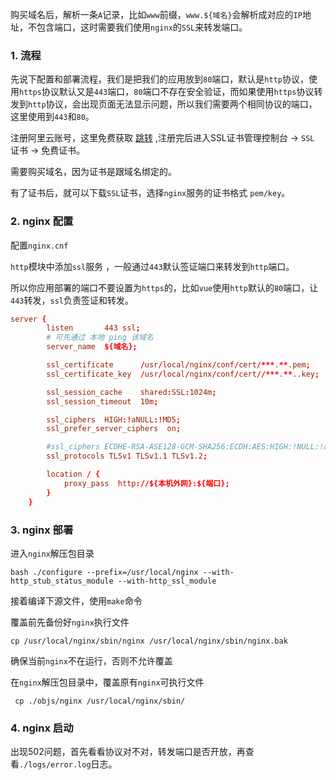 



购买域名后，解析一条`A`记录，比如`www`前缀，`www.${域名}`会解析成对应的`IP`地址，不包含端口，这时需要我们使用`nginx`的`SSL`来转发端口。

### 1. 流程

先说下配置和部署流程，我们是把我们的应用放到`80`端口，默认是`http`协议，使用`https`协议默认又是`443`端口，`80`端口不存在安全验证，而如果使用`https`协议转发到`http`协议，会出现页面无法显示问题，所以我们需要两个相同协议的端口，这里使用到`443`和`80`。

注册阿里云账号，这里免费获取 [跳转](https://www.aliyun.com/product/cas) ,注册完后进入SSL证书管理控制台 -> `SSL` 证书 -> 免费证书。

需要购买域名，因为证书是跟域名绑定的。

有了证书后，就可以下载`SSL`证书，选择`nginx`服务的证书格式 `pem/key`。

### 2. nginx 配置

配置`nginx.cnf`

`http`模块中添加`ssl`服务 ，一般通过`443`默认签证端口来转发到`http`端口。

所以你应用部署的端口不要设置为`https`的，比如`vue`使用`http`默认的`80`端口，让`443`转发，`ssl`负责签证和转发。

```conf
server {
        listen       443 ssl;
        # 可先通过 本地 ping 该域名
        server_name  ${域名};

        ssl_certificate      /usr/local/nginx/conf/cert/***.**.pem;
        ssl_certificate_key  /usr/local/nginx/conf/cert//***.**..key;

        ssl_session_cache    shared:SSL:1024m;
        ssl_session_timeout  10m;

        ssl_ciphers  HIGH:!aNULL:!MD5;
        ssl_prefer_server_ciphers  on;

        #ssl_ciphers ECDHE-RSA-ASE128-GCM-SHA256:ECDH:AES:HIGH:!NULL:!aNULL:!MD5:!ADH:!RC4;
        ssl_protocols TLSv1 TLSv1.1 TLSv1.2;

        location / {
            proxy_pass  http://${本机外网}:${端口};
        }
    }
```

### 3. nginx 部署

进入`nginx`解压包目录

```shell
bash ./configure --prefix=/usr/local/nginx --with-http_stub_status_module --with-http_ssl_module
```

接着编译下源文件，使用`make`命令

覆盖前先备份好`nginx`执行文件

```shell
cp /usr/local/nginx/sbin/nginx /usr/local/nginx/sbin/nginx.bak
```

确保当前`nginx`不在运行，否则不允许覆盖

在`nginx`解压包目录中，覆盖原有`nginx`可执行文件

```shell
 cp ./objs/nginx /usr/local/nginx/sbin/
```

### 4. nginx 启动

出现502问题，首先看看协议对不对，转发端口是否开放，再查看`./logs/error.log`日志。